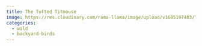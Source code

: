 ```yaml
---
title: The Tufted Titmouse
image: https://res.cloudinary.com/rama-llama/image/upload/v1605197483/Tufted_Titmouse_yd0ewm.jpg
categories:
  - wild
  - backyard-birds
---
```

